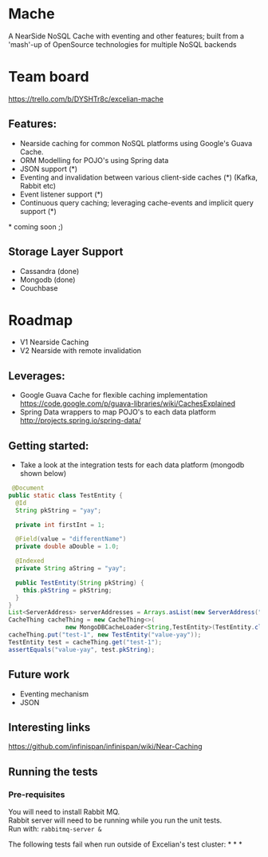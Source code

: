 # Mache
A NearSide NoSQL Cache with eventing and other features; built from a 'mash'-up of OpenSource technologies for multiple NoSQL backends

# Team board
https://trello.com/b/DYSHTr8c/excelian-mache

## Features:
- Nearside caching for common NoSQL platforms using Google's Guava Cache. 
- ORM Modelling for POJO's using Spring data
- JSON support (*)
- Eventing and invalidation between various client-side caches (*) (Kafka, Rabbit etc)
- Event listener support (*)
- Continuous query caching; leveraging cache-events and implicit query support (*)

\* coming soon ;)

## Storage Layer Support
- Cassandra (done)
- Mongodb (done)
- Couchbase

# Roadmap
- V1 Nearside Caching
- V2 Nearside with remote invalidation

## Leverages:
- Google Guava Cache for flexible caching implementation 
   https://code.google.com/p/guava-libraries/wiki/CachesExplained
- Spring Data wrappers to map POJO's to each data platform 
   http://projects.spring.io/spring-data/

## Getting started:
- Take a look at the integration tests for each data platform (mongodb shown below)

```` java
 @Document
public static class TestEntity {
  @Id
  String pkString = "yay";

  private int firstInt = 1;

  @Field(value = "differentName")
  private double aDouble = 1.0;

  @Indexed
  private String aString = "yay";

  public TestEntity(String pkString) {
    this.pkString = pkString;
  }
}
List<ServerAddress> serverAddresses = Arrays.asList(new ServerAddress("10.28.1.140", 27017));
CacheThing cacheThing = new CacheThing<>(
                new MongoDBCacheLoader<String,TestEntity>(TestEntity.class, serverAddresses, true, keySpace));)
cacheThing.put("test-1", new TestEntity("value-yay"));
TestEntity test = cacheThing.get("test-1");
assertEquals("value-yay", test.pkString);
````
## Future work
- Eventing mechanism
- JSON

## Interesting links
https://github.com/infinispan/infinispan/wiki/Near-Caching

## Running the tests

### Pre-requisites
You will need to install Rabbit MQ.  
Rabbit server will need to be running while you run the unit tests.  
Run with: `rabbitmq-server &`

The following tests fail when run outside of Excelian's test cluster:
 *
 *
 *
 

